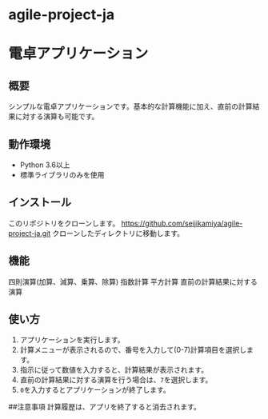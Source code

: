 # agile-project-ja
# 電卓アプリケーション

## 概要
シンプルな電卓アプリケーションです。基本的な計算機能に加え、直前の計算結果に対する演算も可能です。

## 動作環境
- Python 3.6以上
- 標準ライブラリのみを使用

## インストール
このリポジトリをクローンします。
https://github.com/seijikamiya/agile-project-ja.git
クローンしたディレクトリに移動します。

## 機能
四則演算(加算、減算、乗算、除算)
指数計算
平方計算
直前の計算結果に対する演算


## 使い方
1. アプリケーションを実行します。
2. 計算メニューが表示されるので、番号を入力して(0-7)計算項目を選択します。
3. 指示に従って数値を入力すると、計算結果が表示されます。
4. 直前の計算結果に対する演算を行う場合は、`7`を選択します。
5. `0`を入力するとアプリケーションが終了します。

##注意事項
計算履歴は、アプリを終了すると消去されます。